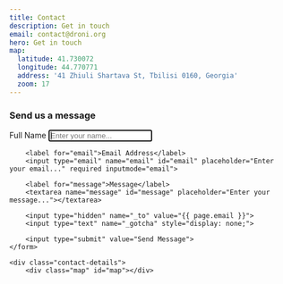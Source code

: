 ```yaml
---
title: Contact
description: Get in touch
email: contact@droni.org
hero: Get in touch
map:
  latitude: 41.730072
  longitude: 44.770771
  address: '41 Zhiuli Shartava St, Tbilisi 0160, Georgia'
  zoom: 17
---
```


<div class="contact-box">
	<form action="{{ site.baseurl }}/contact-success/" method="post" class="contact-form">
		<h3>Send us a message</h3>
		<label for="name">Full Name</label>
		<input type="text" name="name" id="name" placeholder="Enter your name..." autofocus>

		<label for="email">Email Address</label>
		<input type="email" name="email" id="email" placeholder="Enter your email..." required inputmode="email">

		<label for="message">Message</label>
		<textarea name="message" id="message" placeholder="Enter your message..."></textarea>

		<input type="hidden" name="_to" value="{{ page.email }}">
		<input type="text" name="_gotcha" style="display: none;">

		<input type="submit" value="Send Message">
	</form>

	<div class="contact-details">
		<div class="map" id="map"></div>
</div>

<script type="text/javascript">
	window.mapData = {{ page.map | jsonify }};

	function initMap() {
		var myOptions = {
			scrollwheel: false,
			draggable: false,
			panControl: false,
			disableDefaultUI: true,
			styles: [{"featureType":"administrative","elementType":"all","stylers":[{"visibility":"simplified"}]},{"featureType":"landscape","elementType":"geometry","stylers":[{"visibility":"simplified"},{"color":"#fcfcfc"}]},{"featureType":"poi","elementType":"geometry","stylers":[{"visibility":"simplified"},{"color":"#fcfcfc"}]},{"featureType":"road.highway","elementType":"geometry","stylers":[{"visibility":"simplified"},{"color":"#dddddd"}]},{"featureType":"road.arterial","elementType":"geometry","stylers":[{"visibility":"simplified"},{"color":"#dddddd"}]},{"featureType":"road.local","elementType":"geometry","stylers":[{"visibility":"simplified"},{"color":"#eeeeee"}]},{"featureType":"water","elementType":"geometry","stylers":[{"visibility":"simplified"},{"color":"#dddddd"}]}],
			zoom: window.mapData.zoom,
			maxZoom: window.mapData.zoom,
			minZoom: window.mapData.zoom,
			center: new google.maps.LatLng(window.mapData.latitude, window.mapData.longitude),
			mapTypeId: google.maps.MapTypeId.ROADMAP
		};
		map = new google.maps.Map(document.getElementById("map"), myOptions);
		marker = new google.maps.Marker({
			map: map,
			position: new google.maps.LatLng(window.mapData.latitude, window.mapData.longitude)
		});

		google.maps.event.addDomListener(window, "resize", function () {
			map.setCenter(myOptions.center);
		});
	}
</script>
<script async defer src="https://maps.googleapis.com/maps/api/js?key={{ site.google_maps_javascript_api_key }}&amp;callback=initMap"></script>
